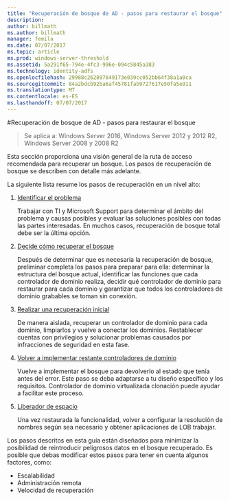```yaml
---
title: "Recuperación de bosque de AD - pasos para restaurar el bosque"
description: 
author: billmath
ms.author: billmath
manager: femila
ms.date: 07/07/2017
ms.topic: article
ms.prod: windows-server-threshold
ms.assetid: 5a291f65-794e-4fc3-996e-094c5845a383
ms.technology: identity-adfs
ms.openlocfilehash: 29988c262897649173e039cc052bb64f38a1a0ca
ms.sourcegitcommit: 84a2bdcb92ba6af45781fab9727617e50fa5e911
ms.translationtype: MT
ms.contentlocale: es-ES
ms.lasthandoff: 07/07/2017
---
```

#<a name="ad-forest-recovery---steps-for-restoring-the-forest"></a>Recuperación de bosque de AD - pasos para restaurar el bosque 

>Se aplica a: Windows Server 2016, Windows Server 2012 y 2012 R2, Windows Server 2008 y 2008 R2

Esta sección proporciona una visión general de la ruta de acceso recomendada para recuperar un bosque. Los pasos de recuperación de bosque se describen con detalle más adelante.  
  
 La siguiente lista resume los pasos de recuperación en un nivel alto:  
  
1.  [Identificar el problema](AD-Forest-Recovery-Identify-the-Problem.md)  
  
     Trabajar con TI y Microsoft Support para determinar el ámbito del problema y causas posibles y evaluar las soluciones posibles con todas las partes interesadas. En muchos casos, recuperación de bosque total debe ser la última opción.  
  
2.  [Decide cómo recuperar el bosque](AD-Forest-Recovery-Determine-how-to-Recover.md)  
  
     Después de determinar que es necesaria la recuperación de bosque, preliminar completa los pasos para preparar para ella: determinar la estructura del bosque actual, identificar las funciones que cada controlador de dominio realiza, decidir qué controlador de dominio para restaurar para cada dominio y garantizar que todos los controladores de dominio grabables se toman sin conexión.  
  
3.  [Realizar una recuperación inicial](AD-Forest-Recovery-Perform-initial-recovery.md)  
  
     De manera aislada, recuperar un controlador de dominio para cada dominio, limpiarlos y vuelve a conectar los dominios. Restablecer cuentas con privilegios y solucionar problemas causados por infracciones de seguridad en esta fase.  
  
4.  [Volver a implementar restante controladores de dominio](AD-Forest-Recovery-Restore-Additional-DCs.md)  
  
     Vuelve a implementar el bosque para devolverlo al estado que tenía antes del error. Este paso se deba adaptarse a tu diseño específico y los requisitos. Controlador de dominio virtualizada clonación puede ayudar a facilitar este proceso.  
  
5.  [Liberador de espacio](AD-Forest-Recovery-Cleanup.md)  
  
     Una vez restaurada la funcionalidad, volver a configurar la resolución de nombres según sea necesario y obtener aplicaciones de LOB trabajar.  

  
 Los pasos descritos en esta guía están diseñados para minimizar la posibilidad de reintroducir peligrosos datos en el bosque recuperado. Es posible que debas modificar estos pasos para tener en cuenta algunos factores, como:  
  
-   Escalabilidad  
-   Administración remota  
-   Velocidad de recuperación  

